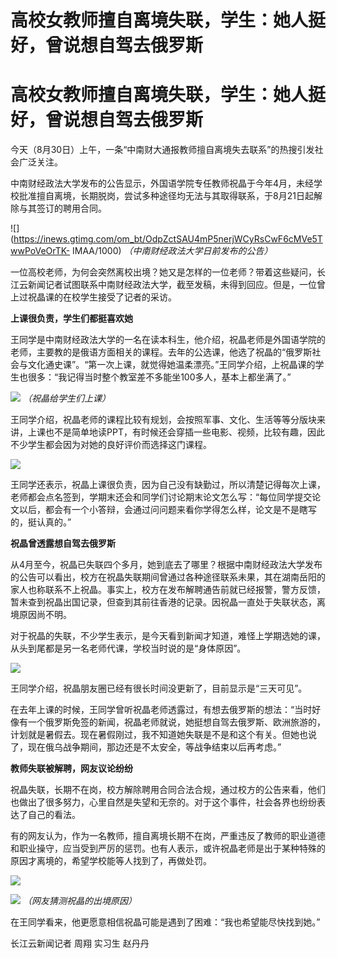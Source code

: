 # 高校女教师擅自离境失联，学生：她人挺好，曾说想自驾去俄罗斯

# 高校女教师擅自离境失联，学生：她人挺好，曾说想自驾去俄罗斯

今天（8月30日）上午，一条“中南财大通报教师擅自离境失去联系”的热搜引发社会广泛关注。

中南财经政法大学发布的公告显示，外国语学院专任教师祝晶于今年4月，未经学校批准擅自离境，长期脱岗，尝试多种途径均无法与其取得联系，于8月21日起解除与其签订的聘用合同。

![](https://inews.gtimg.com/om_bt/OdpZctSAU4mP5nerjWCyRsCwF6cMVe5TwwPoVeOrTK-
IMAA/1000) _（中南财经政法大学日前发布的公告）_

一位高校老师，为何会突然离校出境？她又是怎样的一位老师？带着这些疑问，长江云新闻记者试图联系中南财经政法大学，截至发稿，未得到回应。但是，一位曾上过祝晶课的在校学生接受了记者的采访。

**上课很负责，学生们都挺喜欢她**

王同学是中南财经政法大学的一名在读本科生，他介绍，祝晶老师是外国语学院的老师，主要教的是俄语方面相关的课程。去年的公选课，他选了祝晶的“俄罗斯社会与文化通史课”。“第一次上课，就觉得她温柔漂亮。”王同学介绍，上祝晶课的学生也很多：“我记得当时整个教室差不多能坐100多人，基本上都坐满了。”

![](https://inews.gtimg.com/om_bt/OJO-0M0PZl7ntnYstYRHOy6pN4lphP4GJeLb8OfEwM3FsAA/1000)
_（祝晶给学生们上课）_

王同学介绍，祝晶老师的课程比较有规划，会按照军事、文化、生活等等分版块来讲，上课也不是简单地读PPT，有时候还会穿插一些电影、视频，比较有趣，因此不少学生都会因为对她的良好评价而选择这门课程。

![](https://inews.gtimg.com/om_bt/OLILt0-2V39zXoPcMnYKvCBxUNzahBsbB3OzW1M054FF0AA/1000)

王同学还表示，祝晶上课很负责，因为自己没有缺勤过，所以清楚记得每次上课，老师都会点名签到，学期末还会和同学们讨论期末论文怎么写：“每位同学提交论文以后，都会有一个小答辩，会通过问问题来看你学得怎么样，论文是不是瞎写的，挺认真的。”

**祝晶曾透露想自驾去俄罗斯**

从4月至今，祝晶已失联四个多月，她到底去了哪里？根据中南财经政法大学发布的公告可以看出，校方在祝晶失联期间曾通过各种途径联系未果，其在湖南岳阳的家人也称联系不上祝晶。事实上，校方在发布解聘通告前就已经报警，警方反馈，暂未查到祝晶出国记录，但查到其前往香港的记录。因祝晶一直处于失联状态，离境原因尚不明。

对于祝晶的失联，不少学生表示，是今天看到新闻才知道，难怪上学期选她的课，从头到尾都是另一名老师代课，学校当时说的是“身体原因”。

![](https://inews.gtimg.com/om_bt/OCKirJIb2EP_AeUtZ1sfAi13EHO7ZSZ1KKQgGDfvOPu2IAA/1000)

王同学介绍，祝晶朋友圈已经有很长时间没更新了，目前显示是“三天可见”。

在去年上课的时候，王同学曾听祝晶老师透露过，有想去俄罗斯的想法：“当时好像有一个俄罗斯免签的新闻，祝晶老师就说，她挺想自驾去俄罗斯、欧洲旅游的，计划就是暑假去。现在暑假刚过，我不知道她失联是不是和这个有关。但她也说了，现在俄乌战争期间，那边还是不太安全，等战争结束以后再考虑。”

**教师失联被解聘，网友议论纷纷**

祝晶失联，长期不在岗，校方解除聘用合同合法合规，通过校方的公告来看，他们也做出了很多努力，心里自然是失望和无奈的。对于这个事件，社会各界也纷纷表达了自己的看法。

有的网友认为，作为一名教师，擅自离境长期不在岗，严重违反了教师的职业道德和职业操守，应当受到严厉的惩罚。也有人表示，或许祝晶老师是出于某种特殊的原因才离境的，希望学校能等人找到了，再做处罚。

![](https://inews.gtimg.com/om_bt/Oa8UxvpptkuADXViIENilcyeWCyiPrYKnFEpGnZ5iSircAA/1000)

![](https://inews.gtimg.com/om_bt/O5qqE92QGsK1ynwXnLSkle35cK29QLOzDi743xIMUmORMAA/1000)
_（网友猜测祝晶的出境原因）_

在王同学看来，他更愿意相信祝晶可能是遇到了困难：“我也希望能尽快找到她。”

长江云新闻记者 周翔 实习生 赵丹丹

